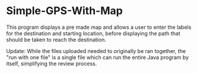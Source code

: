 # Simple-GPS-With-Map
This program displays a pre made map and allows a user to enter the labels for the destination and starting location, before displaying the path that should be taken to reach the destination.

Update: While the files uploaded needed to originally be ran together, the "run with one file" is a single file which can run the entire Java program by itself, simplifying the review process.
